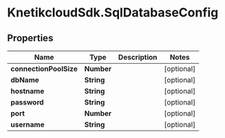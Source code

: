 # KnetikcloudSdk.SqlDatabaseConfig

## Properties
Name | Type | Description | Notes
------------ | ------------- | ------------- | -------------
**connectionPoolSize** | **Number** |  | [optional] 
**dbName** | **String** |  | [optional] 
**hostname** | **String** |  | [optional] 
**password** | **String** |  | [optional] 
**port** | **Number** |  | [optional] 
**username** | **String** |  | [optional] 


